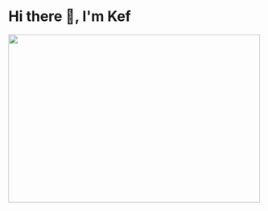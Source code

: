 <div aling= "center">
  <h1>Hi there 👋, I'm Kef</h1>
</div>
<div_ id = "header" aling = "center">
  <img src = "https://media.giphy.com/media/v1.Y2lkPTc5MGI3NjExMXpmMGhyMm1mNmZxbGk2eHB6c3ptbmZ1azFrZnN6ZHppcG1oMjVqZSZlcD12MV9pbnRlcm5hbF9naWZfYnlfaWQmY3Q9Zw/qgQUggAC3Pfv687qPC/giphy.gif" width="500" height="334">
</div>
  
<!--
**KevinVincent016/KevinVincent016** is a ✨ _special_ ✨ repository because its `README.md` (this file) appears on your GitHub profile.

Here are some ideas to get you started:

- 🔭 I’m currently working on ...
- 🌱 I’m currently learning ...
- 👯 I’m looking to collaborate on ...
- 🤔 I’m looking for help with ...
- 💬 Ask me about ...
- 📫 How to reach me: ...
- 😄 Pronouns: ...
- ⚡ Fun fact: ...
-->

